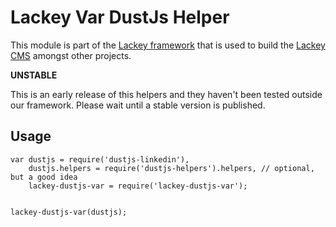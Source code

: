 # Lackey Var DustJs Helper

This module is part of the [Lackey framework](https://www.npmjs.com/package/lackey-framework) that is used to build the [Lackey CMS](http://lackey.io) amongst other projects.

**UNSTABLE**

This is an early release of this helpers and they haven't been tested outside our framework. Please wait until a stable version is published.

## Usage

	var dustjs = require('dustjs-linkedin'),
        dustjs.helpers = require('dustjs-helpers').helpers, // optional, but a good idea
        lackey-dustjs-var = require('lackey-dustjs-var');


    lackey-dustjs-var(dustjs);

